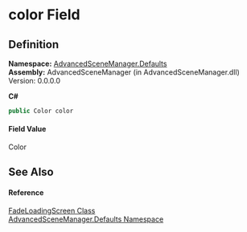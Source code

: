 # color Field




## Definition
**Namespace:** <a href="N_AdvancedSceneManager_Defaults">AdvancedSceneManager.Defaults</a>  
**Assembly:** AdvancedSceneManager (in AdvancedSceneManager.dll) Version: 0.0.0.0

**C#**
``` C#
public Color color
```



#### Field Value
Color

## See Also


#### Reference
<a href="T_AdvancedSceneManager_Defaults_FadeLoadingScreen">FadeLoadingScreen Class</a>  
<a href="N_AdvancedSceneManager_Defaults">AdvancedSceneManager.Defaults Namespace</a>  
